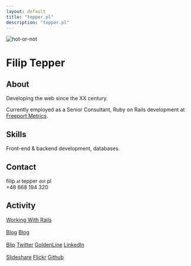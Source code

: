 ```yaml
---
layout: default
title: "tepper.pl"
description: "tepper.pl"
---
```

<img src="/images/hot-or-not.jpg"  alt='hot-or-not' />

<h1>Filip Tepper</h1>

<h2>About</h2>
<p>
  Developing the web since the XX century.
</p>
<p>
Currently employed as a Senior Consultant, Ruby on Rails development at <a href="http://freeportmetrics.com/">Freeport Metrics</a>.
</p>

<h2>Skills</h2>
<p id="tags">
  Front-end &amp; backend development, databases.
</p>

<h2>Contact</h2>
<p>
  filip <small>at</small> tepper <small>dot</small> pl<br />
  +48 668 194 320
</p>

<h2>Activity</h2>
<p>
  <a href="http://workingwithrails.com/person/18976-filip-tepper">Working With Rails</a>
  <br /><br />
  <a href="http://filiptepper.com/">Blog</a>
  <a href="http://tepper.pl/">Blog</a>
  <br />
  <br />
  <a href="http://filiptepper.blip.pl/">Blip</a>
  <a href="http://twitter.com/filiptepper">Twitter</a>
  <a href="http://www.goldenline.pl/filip-tepper">GoldenLine</a>
  <a href="http://www.linkedin.com/in/filiptepper">LinkedIn</a>
  <br />
  <br />
  <a href="http://www.slideshare.net/filiptepper">Slideshare</a>
  <a href="http://flickr.com/photos/filiptepper">Flickr</a>
  <a href="http://github.com/filiptepper">Github</a>
</p>
